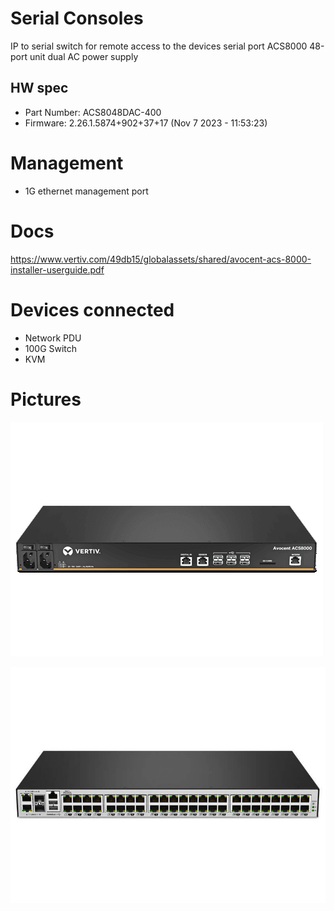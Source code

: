 # Serial Consoles

IP to serial switch for remote access to the devices serial port
ACS8000 48-port unit dual AC power supply

## HW spec

- Part Number: ACS8048DAC-400
- Firmware: 2.26.1.5874+902+37+17 (Nov 7 2023 - 11:53:23)

# Management

- 1G ethernet management port

# Docs

https://www.vertiv.com/49db15/globalassets/shared/avocent-acs-8000-installer-userguide.pdf

# Devices connected

- Network PDU
- 100G Switch
- KVM

# Pictures

![front](front.png)

![back](back.jpg)

